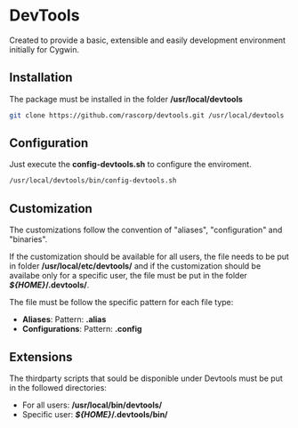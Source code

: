# DevTools

Created to provide a basic, extensible and easily development environment initially for Cygwin.

## Installation

The package must be installed in the folder **/usr/local/devtools**

```bash
git clone https://github.com/rascorp/devtools.git /usr/local/devtools
```

## Configuration

Just execute the **config-devtools.sh** to configure the enviroment.

```bash
/usr/local/devtools/bin/config-devtools.sh
```

## Customization

The customizations follow the convention of "aliases", "configuration" and "binaries".

If the customization should be available for all users, the file needs to be put in folder **/usr/local/etc/devtools/**
and if the customization should be availabe only for a specific user, the file must be put in the folder **_${HOME}_/.devtools/**.

The file must be follow the specific pattern for each file type:

* **Aliases**: Pattern: <filename>**.alias**
* **Configurations**: Pattern: <filename>**.config**

## Extensions

The thirdparty scripts that sould be disponible under Devtools must be put in the followed directories:

* For all users: **/usr/local/bin/devtools/**
* Specific user: **_${HOME}_/.devtools/bin/**
